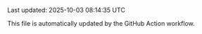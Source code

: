 Last updated: 2025-10-03 08:14:35 UTC

This file is automatically updated by the GitHub Action workflow.
